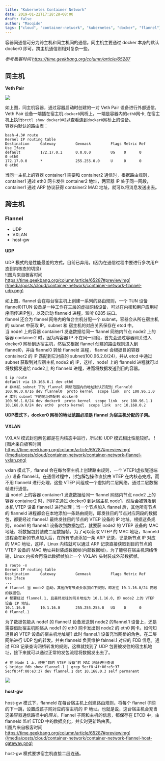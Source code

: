 ```yaml
---
title: "Kubernetes Container Network"
date: 2019-01-22T17:28:28+08:00
draft: false
author: "Maoqide"
tags: ["cloud", "container-network", "kubernetes", "docker", "flannel"]
---
```


容器间通信可分为跨主机和同主机间的通信，同主机主要通过 docker 本身的默认 docker0 即可，跨主机通信则相对复杂一些。    
<!--more-->

*参考极客时间 https://time.geekbang.org/column/article/65287*    

## 同主机
**Veth Pair**

![](/media/posts/cloud/container-network/container-network-1.jpg)    

如上图，同主机容器，通过容器启动时创建的一对 Veth Pair 设备进行外部通信，Veth Pair 设备一端插在宿主机 `docker0`网桥上，一端是容器内的`eth0`网卡, 在宿主机上执行`brctl show docker0`可以查看连到`docker0`网桥上的设备。    
容器内默认的路由表：    
```shell
bash-4.3# route
Kernel IP routing table
Destination     Gateway         Genmask         Flags Metric Ref    Use Iface
default         172.17.0.1      0.0.0.0         UG    0      0        0 eth0
172.17.0.0      *               255.255.0.0     U     0      0        0 eth0
```
当同一主机上的容器 container1 需要和 container2 通信时，根据路由规则，container1 通过 eth0 网卡发往 container2 地址，两容器 IP 处于同一网段，container1 通过 ARP 协议获得 container2 MAC 地址，就可以将消息发送出去。    

## 跨主机
### Flannel
- UDP    
- VXLAN    
- host-gw    

#### UDP
UDP 模式的是性能最差的方式，目前已弃用。(因为在通信过程中要进行多次用户态到内核态的切换)    
![图片来自极客时间 https://time.geekbang.org/column/article/65287#previewimg](/media/posts/cloud/container-network/container-network-flannel-udp.png)    

如上图，flannel 会在每台宿主机上创建一系列的路由规则，一个 TUN 设备 flannel0(TUN 设备是一种工作在三层的虚拟网络设备，可以在内核和用户应用程序间传递IP包)，以及启动 flanneld 进程，监听 8285 端口。    
flannel 还会为 flannel 网络内的每台主机分配一个 subnet，容器会从所在宿主机的 subnet 中获取 IP。subnet 和 宿主机的对应关系保存在 etcd 中。    
当 node1 上的容器 container1 发送数据给同一 flannel 网络内节点 node2 上的容器 container2 时，因为两容器 IP 不在同一网段，首先会通过容器网关进入 docker0 网桥到达宿主机，然后又根据 flannel 创建的路由规则进入到 flannel0，并由 flannel0 转给 flanneld 进程， flannel 会根据目的容器 container2 的 IP 匹配到它对应的 subnet(100.96.2.0/24)，并从 etcd 中通过 subnet 获取到对应宿主机 node2 的 IP，这样，node1 上的 flanneld 进程就可以将数据发送给 node2上 的 flanneld 进程，进而将数据发送到目的容器。    
```shell
$ ip route
default via 10.168.0.1 dev eth0
# 非本机 subnet 下的 flannel 网络范围内的地址默认匹配到 flannel0
100.96.0.0/16 dev flannel0  proto kernel  scope link  src 100.96.1.0
# 本机 subnet 下的地址匹配到 docker0
100.96.1.0/24 dev docker0  proto kernel  scope link  src 100.96.1.1
10.168.0.0/24 dev eth0  proto kernel  scope link  src 10.168.0.2
```
**UDP模式下，docker0 网桥的地址范围必须是 flannel 为宿主机分配的子网。**     

#### VXLAN
VXLAN 模式封包解包都是在内核态中进行，所以和 UDP 模式相比性能较好。
![图片来自极客时间 https://time.geekbang.org/column/article/65287#previewimg](/media/posts/cloud/container-network/container-network-flannel-vxlan.png)    

vxlan 模式下，flannel 会在每台宿主机上创建路由规则，一个 VTEP(虚拟隧道端点) 设备 flannel.1。在通信过程中，封包解包操作直接由 VTEP 在内核态完成，而不用 flanneld 进行处理，这些 VTEP 间组成一个虚拟的二层网络，通过二层数据帧进行通信。    
当 node1 上的容器 container1 发送数据给同一 flannel 网络内节点 node2 上的容器 container2 时，同样先通过 docker0 到达宿主机 node1，然后会被转发到本机 VTEP 设备 flannel.1 进行处理；当一个节点加入 flannel 后，其他所有节点的 flanneld 进程都会在本地添加一条路由规则，即发往目的节点对应网段的数据包，都要经过 flannel.1 最终发往目的节点的 VTEP 设备的 IP 地址。根据这条规则，node1 的 flannel.1 设备收到数据包后，就要获 node2 的 VTEP 设备的 MAC 地址，将数据包封装成二层数据帧。为了可以获取 VTEP 的 MAC 地址，flanneld 进程会在新的节点加入后，在所有节点添加一条 ARP 记录，记录新节点 IP 对应的 MAC 地址，这样，Linux 内核就可以通过 ARP 记录直接获取到目的节点的 VTEP 设备的 MAC 地址并封装成数据帧(内部数据帧)，为了能够在宿主机网络传输，Linux 内核会再将此数据帧加上一个 VXLAN 头封装成外部数据帧。    
```shell
$ route -n
Kernel IP routing table
Destination     Gateway         Genmask         Flags Metric Ref    Use Iface
...
# flannel 当 node2 启动，其他所有节点会添加如下规则，即发往 10.1.16.0/24 网段的数据包，
# 都要经过 flannel.1, 且最终发往的网关地址为 10.1.16.0, 即 node2 上的 VTEP 设备 IP 地址。
10.1.16.0       10.1.16.0       255.255.255.0   UG    0      0        0 flannel.1
```

为了数据包能从 node1 的 flannel.1 设备发送到 node2 的flannel.1 设备上，还是需要借助宿主机网络从 node1 的 eth0 网卡发出到 node2 的 eth0 网卡。如何知道目的 VTEP 设备的宿主机地址呢? 此时 flannel.1 设备充当网桥的角色，在二层网络进行 UDP 包的转发。并由 flanneld 负责维护 falnnel.1 对应的 FDB 信息，通过 FDB 记录查询网桥转发的规则，这样就找到了 UDP 包要被发往的宿主机地址，接下来就可以通过正常的发包流程将数据发出去了。    
```shell
# 在 Node 1 上，使用“目的 VTEP 设备”的 MAC 地址进行查询
$ bridge fdb show flannel.1 | grep 5e:f8:4f:00:e3:37
5e:f8:4f:00:e3:37 dev flannel.1 dst 10.168.0.3 self permanent
```
![](/media/posts/cloud/container-network/flannel-vxlan.jpg)    

#### host-gw
host-gw 模式下，flanneld 在每台宿主机上创建路由规则，将每个 flannel 子网的下一跳，设置成该子网对应的宿主机的 IP 地址。也就是说，这台宿主机会充当这条容器通信路径中的*网关*。Flannel 子网和主机的信息，都保存在 ETCD 中，由 flanneld 监听 ETCD 中的数据变化，并实时更新路由表。    
![图片来自极客时间 https://time.geekbang.org/column/article/65287#previewimg](/media/posts/cloud/container-network/container-network-flannel-host-gateway.png)    

 host-gw 模式要求宿主机直接二层连通。    
 
